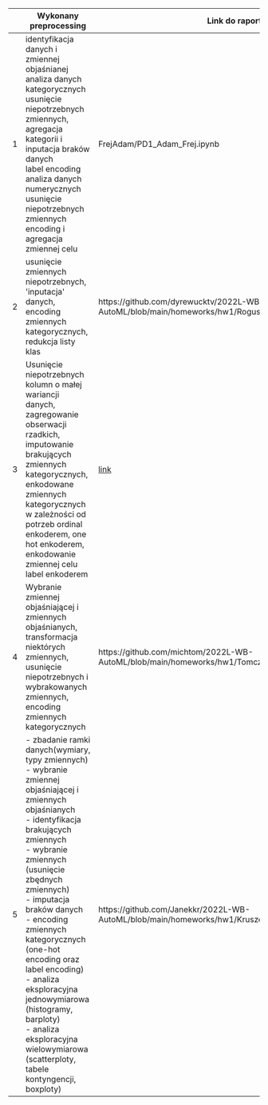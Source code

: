 <table>
<thead>
  <tr>
    <th></th>
    <th>Wykonany preprocessing</th>
    <th>Link do raportu</th>
  </tr>
</thead>
<tbody>
   <tr>
    <td>1</td>
    <td>identyfikacja danych i zmiennej objaśnianej</br>
        analiza danych kategorycznych</br>
        usunięcie niepotrzebnych zmiennych, agregacja kategorii i inputacja braków danych</br>
        label encoding</br>
        analiza danych numerycznych</br>
        usunięcie niepotrzebnych zmiennych</br>
        encoding i agregacja zmiennej celu
    </td>
    <td>FrejAdam/PD1_Adam_Frej.ipynb</td>
  </tr>
     <tr>
    <td>2</td>
    <td>usunięcie zmiennych niepotrzebnych, 'inputacja' danych, encoding zmiennych kategorycznych, redukcja listy klas</td>
    <td>https://github.com/dyrewucktv/2022L-WB-AutoML/blob/main/homeworks/hw1/RoguskiMikolaj/RoguskiMikolaj.ipynb</td>
  </tr>
  <tr>
    <td>3</td>
    <td>Usunięcie niepotrzebnych kolumn o małej wariancji danych, zagregowanie obserwacji rzadkich, imputowanie brakujących zmiennych kategorycznych, enkodowane zmiennych kategorycznych w zależności od potrzeb ordinal enkoderem, one hot enkoderem, enkodowanie zmiennej celu label enkoderem</td>
    <td><a href="MarciniakPiotr/homework.ipynb">link</td>
  </tr>
  <tr>
    <td>4</td>
    <td>Wybranie zmiennej objaśniającej i zmiennych objaśnianych, transformacja niektórych zmiennych, usunięcie niepotrzebnych i wybrakowanych zmiennych, encoding zmiennych kategorycznych </td>
    <td>https://github.com/michtom/2022L-WB-AutoML/blob/main/homeworks/hw1/TomczykMichal/homework1.ipynb</td>
  </tr>
  <tr>
    <td>5</td>
          <td>
      - zbadanie ramki danych(wymiary, typy zmiennych) <br>
      - wybranie zmiennej objaśniającej i zmiennych objaśnianych <br>
      - identyfikacja brakujących zmiennych <br>
      - wybranie zmiennych (usunięcie zbędnych zmiennych) <br>
      - imputacja braków danych <br>
      - encoding zmiennych kategorycznych (one-hot encoding oraz label encoding) <br>
      - analiza eksploracyjna jednowymiarowa (histogramy, barploty) <br>
      - analiza eksploracyjna wielowymiarowa (scatterploty, tabele kontyngencji, boxploty) <br>
            </td>
        <td>https://github.com/Janekkr/2022L-WB-AutoML/blob/main/homeworks/hw1/Kruszewski_Jan/raport_pd1.html</td>
    </tr>
  </tbody>
</table>
